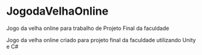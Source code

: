 # JogodaVelhaOnline
Jogo da velha online para trabalho de Projeto Final da faculdade

Jogo da velha online criado para projeto final da faculdade utilizando Unity e C#
